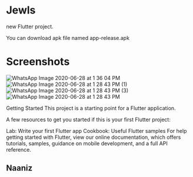 # Jewls

 new Flutter project.

You can download apk file named app-release.apk

# Screenshots

![WhatsApp Image 2020-06-28 at 1 36 04 PM](https://user-images.githubusercontent.com/42396114/86393487-c5ff4000-bcba-11ea-8c34-de867e0e0d04.jpeg)![WhatsApp Image 2020-06-28 at 1 28 43 PM (1)](https://user-images.githubusercontent.com/42396114/86394505-55592300-bcbc-11ea-896e-5116fa44d0d1.jpeg)![WhatsApp Image 2020-06-28 at 1 28 43 PM (3)](https://user-images.githubusercontent.com/42396114/86394602-76ba0f00-bcbc-11ea-9936-b0a60bf67aed.jpeg)![WhatsApp Image 2020-06-28 at 1 28 43 PM](https://user-images.githubusercontent.com/42396114/86394378-1d51e000-bcbc-11ea-8edb-6574e9fd90ff.jpeg)  

Getting Started
This project is a starting point for a Flutter application.

A few resources to get you started if this is your first Flutter project:

Lab: Write your first Flutter app
Cookbook: Useful Flutter samples
For help getting started with Flutter, view our online documentation, which offers tutorials, samples, guidance on mobile development, and a full API reference.

## Naaniz
